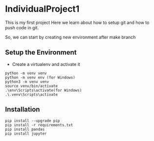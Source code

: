 # IndividualProject1

This is my first project
Here we learn about how to setup git and how to push code in git. 

So, we can start by creating new environment after make branch

## Setup the Environment

* Create a virtualenv and activate it
```
python -m venv venv
python -m venv env (for Windows)
python3 -m venv venv
source venv/bin/activate
.\env\Scripts\activate(for Windows)
.\.venv\Scripts\activate
```

## Installation 
```
pip install --upgrade pip
pip install -r requirements.txt
pip install pandas
pip install jupyter
```